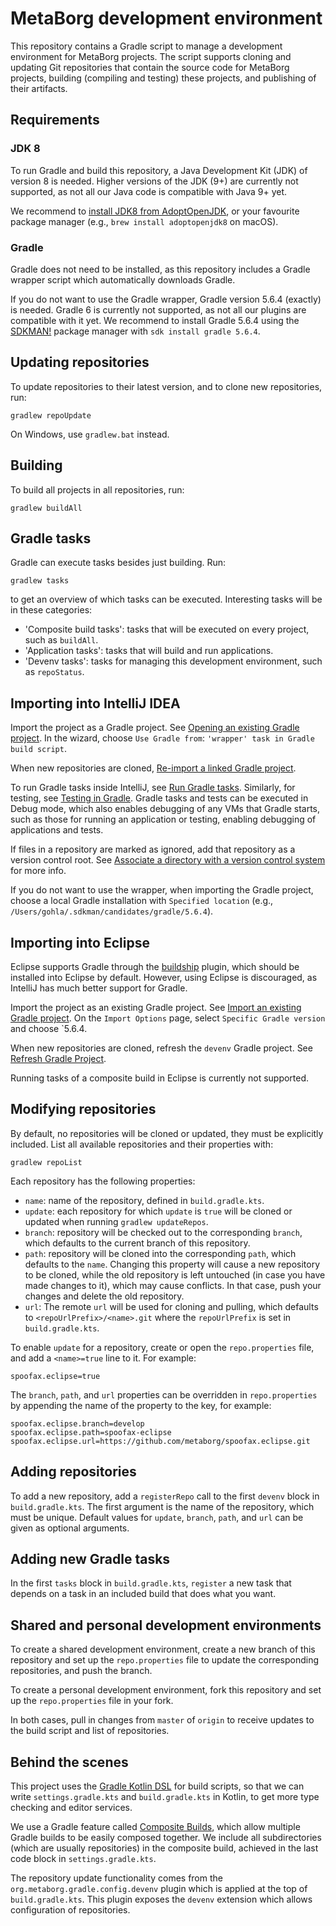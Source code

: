 # MetaBorg development environment

This repository contains a Gradle script to manage a development environment for MetaBorg projects.
The script supports cloning and updating Git repositories that contain the source code for MetaBorg projects, building (compiling and testing) these projects, and publishing of their artifacts.

## Requirements

### JDK 8

To run Gradle and build this repository, a Java Development Kit (JDK) of version 8 is needed.
Higher versions of the JDK (9+) are currently not supported, as not all our Java code is compatible with Java 9+ yet.

We recommend to [install JDK8 from AdoptOpenJDK](https://adoptopenjdk.net/), or your favourite package manager (e.g., `brew install adoptopenjdk8` on macOS).

### Gradle

Gradle does not need to be installed, as this repository includes a Gradle wrapper script which automatically downloads Gradle.

If you do not want to use the Gradle wrapper, Gradle version 5.6.4 (exactly) is needed.
Gradle 6 is currently not supported, as not all our plugins are compatible with it yet.
We recommend to install Gradle 5.6.4 using the [SDKMAN!](https://sdkman.io/) package manager with `sdk install gradle 5.6.4`.

## Updating repositories

To update repositories to their latest version, and to clone new repositories, run:

```shell script
gradlew repoUpdate
```

On Windows, use `gradlew.bat` instead.

## Building

To build all projects in all repositories, run:

```shell script
gradlew buildAll
```

## Gradle tasks

Gradle can execute tasks besides just building. Run:

```shell script
gradlew tasks
```
to get an overview of which tasks can be executed. Interesting tasks will be in these categories:

* 'Composite build tasks': tasks that will be executed on every project, such as `buildAll`.
* 'Application tasks': tasks that will build and run applications.
* 'Devenv tasks': tasks for managing this development environment, such as `repoStatus`.

## Importing into IntelliJ IDEA

Import the project as a Gradle project. See [Opening an existing Gradle project](https://www.jetbrains.com/help/idea/gradle.html#gradle_import_project_start).
In the wizard, choose `Use Gradle from`: `'wrapper' task in Gradle build script`.

When new repositories are cloned, [Re-import a linked Gradle project﻿](https://www.jetbrains.com/help/idea/work-with-gradle-projects.html#gradle_refresh_project).

To run Gradle tasks inside IntelliJ, see [Run Gradle tasks](https://www.jetbrains.com/help/idea/work-with-gradle-tasks.html#gradle_tasks).
Similarly, for testing, see [Testing in Gradle](https://www.jetbrains.com/help/idea/work-with-tests-in-gradle.html).
Gradle tasks and tests can be executed in Debug mode, which also enables debugging of any VMs that Gradle starts, such as those for running an application or testing, enabling debugging of applications and tests.

If files in a repository are marked as ignored, add that repository as a version control root. See [Associate a directory with a version control system﻿](https://www.jetbrains.com/help/idea/enabling-version-control.html#associate_directory_with_VCS) for more info.

If you do not want to use the wrapper, when importing the Gradle project, choose a local Gradle installation with `Specified location` (e.g., `/Users/gohla/.sdkman/candidates/gradle/5.6.4`).

## Importing into Eclipse

Eclipse supports Gradle through the [buildship](https://projects.eclipse.org/projects/tools.buildship) plugin, which should be installed into Eclipse by default.
However, using Eclipse is discouraged, as IntelliJ has much better support for Gradle.

Import the project as an existing Gradle project. See [Import an existing Gradle project](http://www.vogella.com/tutorials/EclipseGradle/article.html#import-an-existing-gradle-project).
On the `Import Options` page, select `Specific Gradle version` and choose `5.6.4.

When new repositories are cloned, refresh the `devenv` Gradle project. See [Refresh Gradle Project](http://www.vogella.com/tutorials/EclipseGradle/article.html#updating-classpath-with-the-latest-changes-in-the-build-file).

Running tasks of a composite build in Eclipse is currently not supported.

## Modifying repositories

By default, no repositories will be cloned or updated, they must be explicitly included.
List all available repositories and their properties with:

```shell script
gradlew repoList
```

Each repository has the following properties:
* `name`: name of the repository, defined in `build.gradle.kts`.
* `update`: each repository for which `update` is `true` will be cloned or updated when running `gradlew updateRepos`.
* `branch`: repository will be checked out to the corresponding `branch`, which defaults to the current branch of this repository.
* `path`: repository will be cloned into the corresponding `path`, which defaults to the `name`. Changing this property will cause a new repository to be cloned, while the old repository is left untouched (in case you have made changes to it), which may cause conflicts. In that case, push your changes and delete the old repository.
* `url`: The remote `url` will be used for cloning and pulling, which defaults to `<repoUrlPrefix>/<name>.git` where the `repoUrlPrefix` is set in `build.gradle.kts`.

To enable `update` for a repository, create or open the `repo.properties` file, and add a `<name>=true` line to it. For example:

```properties
spoofax.eclipse=true
```

The `branch`, `path`, and `url` properties can be overridden in `repo.properties` by appending the name of the property to the key, for example:

```properties
spoofax.eclipse.branch=develop
spoofax.eclipse.path=spoofax-eclipse
spoofax.eclipse.url=https://github.com/metaborg/spoofax.eclipse.git
```

## Adding repositories

To add a new repository, add a `registerRepo` call to the first `devenv` block in `build.gradle.kts`.
The first argument is the name of the repository, which must be unique.
Default values for `update`, `branch`, `path`, and `url` can be given as optional arguments.

## Adding new Gradle tasks

In the first `tasks` block in `build.gradle.kts`, `register` a new task that depends on a task in an included build that does what you want.

## Shared and personal development environments

To create a shared development environment, create a new branch of this repository and set up the `repo.properties` file to update the corresponding repositories, and push the branch.

To create a personal development environment, fork this repository and set up the `repo.properties` file in your fork.

In both cases, pull in changes from `master` of `origin` to receive updates to the build script and list of repositories.

## Behind the scenes

This project uses the [Gradle Kotlin DSL](https://docs.gradle.org/current/userguide/kotlin_dsl.html) for build scripts, so that we can write `settings.gradle.kts` and `build.gradle.kts` in Kotlin, to get more type checking and editor services.

We use a Gradle feature called [Composite Builds](https://docs.gradle.org/current/userguide/composite_builds.html), which allow multiple Gradle builds to be easily composed together.
We include all subdirectories (which are usually repositories) in the composite build, achieved in the last code block in `settings.gradle.kts`.

The repository update functionality comes from the `org.metaborg.gradle.config.devenv` plugin which is applied at the top of `build.gradle.kts`.
This plugin exposes the `devenv` extension which allows configuration of repositories.
